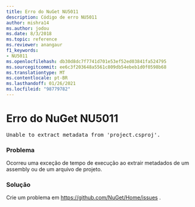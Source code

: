 ```yaml
---
title: Erro do NuGet NU5011
description: Código de erro NU5011
author: mishra14
ms.author: jodou
ms.date: 8/3/2018
ms.topic: reference
ms.reviewer: anangaur
f1_keywords:
- NU5011
ms.openlocfilehash: db30d8dc7f7741d701e53ef52ed03841fa524795
ms.sourcegitcommit: ee6c3f203648a5561c809db54ebeb1d0f0598b68
ms.translationtype: MT
ms.contentlocale: pt-BR
ms.lasthandoff: 01/26/2021
ms.locfileid: "98779782"
---
```

# <a name="nuget-error-nu5011"></a>Erro do NuGet NU5011
<pre>Unable to extract metadata from 'project.csproj'.</pre>

### <a name="issue"></a>Problema

Ocorreu uma exceção de tempo de execução ao extrair metadados de um assembly ou de um arquivo de projeto.


### <a name="solution"></a>Solução

Crie um problema em https://github.com/NuGet/Home/issues .

